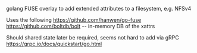 golang FUSE overlay to add extended attributes to a filesystem, e.g. NFSv4

Uses the following
    https://github.com/hanwen/go-fuse 
    https://github.com/boltdb/bolt -- in-memory DB of the xattrs

Should shared state later be required, seems not hard to add via gRPC
    https://grpc.io/docs/quickstart/go.html


